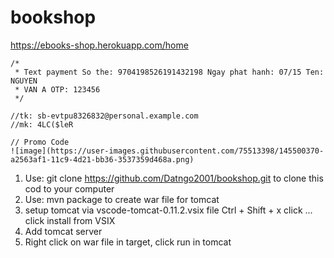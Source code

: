 # bookshop
https://ebooks-shop.herokuapp.com/home 

	/*
	 * Text payment So the: 9704198526191432198 Ngay phat hanh: 07/15 Ten: NGUYEN
	 * VAN A OTP: 123456
	 */
    
   	//tk: sb-evtpu8326832@personal.example.com
	//mk: 4LC($leR
	
	// Promo Code
	![image](https://user-images.githubusercontent.com/75513398/145500370-a2563af1-11c9-4d21-bb36-3537359d468a.png)


1. Use: git clone https://github.com/Datngo2001/bookshop.git
   to clone this cod to your computer
2. Use: mvn package
   to create war file for tomcat
3. setup tomcat via vscode-tomcat-0.11.2.vsix file
   Ctrl + Shift + x
   click ...
   click install from VSIX
4. Add tomcat server
5. Right click on war file in target, click run in tomcat 
